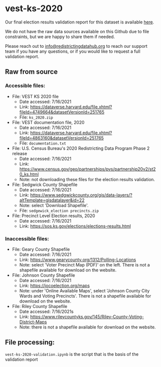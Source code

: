 # vest-ks-2020

Our final election results validation report for this dataset is available [here](https://redistrictingdatahub.org/dataset/vest-2020-kansas-precinct-boundaries-and-election-results-shapefile/).

We do not have the raw data sources available on this Github due to file constraints, but we are happy to share them if needed. 

Please reach out to info@redistrictingdatahub.org to reach our support team if you have any questions, or if you would like to request a full validation report. 

## Raw from source

### Accessible files:

- File: VEST KS 2020 file
   - Date accessed: 7/16/2021
   - Link: https://dataverse.harvard.edu/file.xhtml?fileId=4749664&datasetVersionId=251765
   - File: `ks_2020.zip`
- File: VEST documentation file, 2020
   - Date accessed: 7/16/2021
   - Link: https://dataverse.harvard.edu/file.xhtml?fileId=4863160&datasetVersionId=251765
   - File: `documentation.txt`
- File: U.S. Census Bureau's 2020 Redistricting Data Program Phase 2 release
  - Date accessed: 7/16/2021
  - Link: https://www.census.gov/geo/partnerships/pvs/partnership20v2/st20_ks.html
  - Note: not downloading these files for the election results validation. 
- File: Sedgwick County Shapefile
  - Date accessed: 7/16/2021
  - Link: https://www.sedgwickcounty.org/gis/data-layers/?altTemplate=gisdatalayer&id=22
  - Note: select 'Download Shapefile'. 
  - File: `sedgewick_election precincts.zip`
- File: Precinct Level Election results, 2020
  - Date accessed: 7/16/2021
  - Link: https://sos.ks.gov/elections/elections-results.html


### Inaccessible files:
- File: Geary County Shapefile
  - Date accessed: 7/16/2021
  - Link: https://www.gearycounty.org/1312/Polling-Locations
  - Note: select 'Voter Precinct Map (PDF)' on the left. There is not a shapefile available for download on the website. 
- File: Johnson County Shapefile
  - Date accessed: 7/16/2021
  - Link: https://jocoelection.org/maps
  - Note: under 'Online Available Maps', select 'Johnson County City Wards and Voting Precincts'. There is not a shapefile available for download on the website. 
- File: Riley County Shapefile
  - Date accessed: 7/16/2021s
  - Link: https://www.rileycountyks.gov/145/Riley-County-Voting-District-Maps
  - Note: there is not a shapefile available for download on the website. 


## File processing:

`vest-ks-2020-validation.ipynb` is the script that is the basis of the validation report
